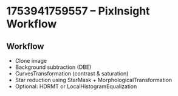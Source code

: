 # 1753941759557 – PixInsight Workflow

## Workflow
- Clone image
- Background subtraction (DBE)
- CurvesTransformation (contrast & saturation)
- Star reduction using StarMask + MorphologicalTransformation
- Optional: HDRMT or LocalHistogramEqualization
